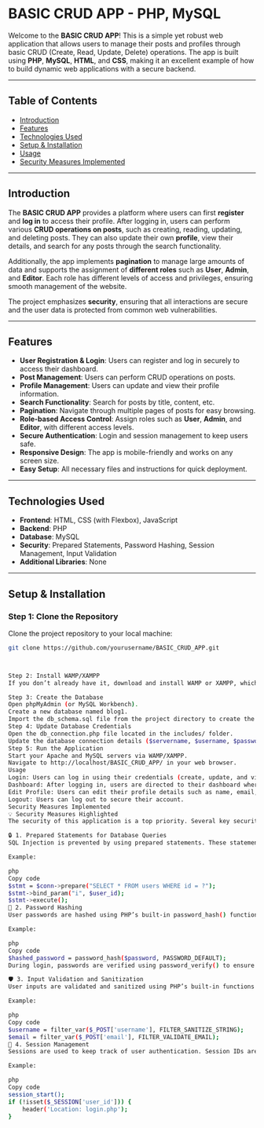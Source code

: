 # **BASIC CRUD APP - PHP, MySQL**

Welcome to the **BASIC CRUD APP**! This is a simple yet robust web application that allows users to manage their posts and profiles through basic CRUD (Create, Read, Update, Delete) operations. The app is built using **PHP**, **MySQL**, **HTML**, and **CSS**, making it an excellent example of how to build dynamic web applications with a secure backend.

---

## **Table of Contents**
- [Introduction](#introduction)
- [Features](#features)
- [Technologies Used](#technologies-used)
- [Setup & Installation](#setup--installation)
- [Usage](#usage)
- [Security Measures Implemented](#security-measures-implemented)
  

---

## **Introduction**

The **BASIC CRUD APP** provides a platform where users can first **register** and **log in** to access their profile. After logging in, users can perform various **CRUD operations on posts**, such as creating, reading, updating, and deleting posts. They can also update their own **profile**, view their details, and search for any posts through the search functionality. 

Additionally, the app implements **pagination** to manage large amounts of data and supports the assignment of **different roles** such as **User**, **Admin**, and **Editor**. Each role has different levels of access and privileges, ensuring smooth management of the website.

The project emphasizes **security**, ensuring that all interactions are secure and the user data is protected from common web vulnerabilities.

---

## **Features**

- **User Registration & Login**: Users can register and log in securely to access their dashboard.
- **Post Management**: Users can perform CRUD operations on posts.
- **Profile Management**: Users can update and view their profile information.
- **Search Functionality**: Search for posts by title, content, etc.
- **Pagination**: Navigate through multiple pages of posts for easy browsing.
- **Role-based Access Control**: Assign roles such as **User**, **Admin**, and **Editor**, with different access levels.
- **Secure Authentication**: Login and session management to keep users safe.
- **Responsive Design**: The app is mobile-friendly and works on any screen size.
- **Easy Setup**: All necessary files and instructions for quick deployment.

---

## **Technologies Used**

- **Frontend**: HTML, CSS (with Flexbox), JavaScript
- **Backend**: PHP
- **Database**: MySQL
- **Security**: Prepared Statements, Password Hashing, Session Management, Input Validation
- **Additional Libraries**: None

---

## **Setup & Installation**

### Step 1: Clone the Repository

Clone the project repository to your local machine:

```bash
git clone https://github.com/yourusername/BASIC_CRUD_APP.git



Step 2: Install WAMP/XAMPP
If you don’t already have it, download and install WAMP or XAMPP, which will provide the necessary Apache server, MySQL, and PHP setup.

Step 3: Create the Database
Open phpMyAdmin (or MySQL Workbench).
Create a new database named blog1.
Import the db_schema.sql file from the project directory to create the required tables.
Step 4: Update Database Credentials
Open the db_connection.php file located in the includes/ folder.
Update the database connection details ($servername, $username, $password, and $dbname) to match your local MySQL configuration.
Step 5: Run the Application
Start your Apache and MySQL servers via WAMP/XAMPP.
Navigate to http://localhost/BASIC_CRUD_APP/ in your web browser.
Usage
Login: Users can log in using their credentials (create, update, and view profiles).
Dashboard: After logging in, users are directed to their dashboard where they can update their profile information.
Edit Profile: Users can edit their profile details such as name, email, etc.
Logout: Users can log out to secure their account.
Security Measures Implemented
💡 Security Measures Highlighted
The security of this application is a top priority. Several key security measures have been implemented to ensure the integrity of user data:

🔒 1. Prepared Statements for Database Queries
SQL Injection is prevented by using prepared statements. These statements ensure that user inputs are handled as data, not executable code. This is one of the most critical security practices to avoid harmful SQL queries.

Example:

php
Copy code
$stmt = $conn->prepare("SELECT * FROM users WHERE id = ?");
$stmt->bind_param("i", $user_id);
$stmt->execute();
🔐 2. Password Hashing
User passwords are hashed using PHP’s built-in password_hash() function. This ensures that passwords are never stored in plain text in the database, protecting sensitive user data.

Example:

php
Copy code
$hashed_password = password_hash($password, PASSWORD_DEFAULT);
During login, passwords are verified using password_verify() to ensure secure authentication.

🛡️ 3. Input Validation and Sanitization
User inputs are validated and sanitized using PHP’s built-in functions to prevent malicious data from entering the system. For example, emails are validated, and strings are sanitized to ensure no harmful code is executed.

Example:

php
Copy code
$username = filter_var($_POST['username'], FILTER_SANITIZE_STRING);
$email = filter_var($_POST['email'], FILTER_VALIDATE_EMAIL);
🔑 4. Session Management
Sessions are used to keep track of user authentication. Session IDs are unique for each user, and the session is securely destroyed during logout to prevent unauthorized access to the user dashboard.

Example:

php
Copy code
session_start();
if (!isset($_SESSION['user_id'])) {
    header('Location: login.php');
}
